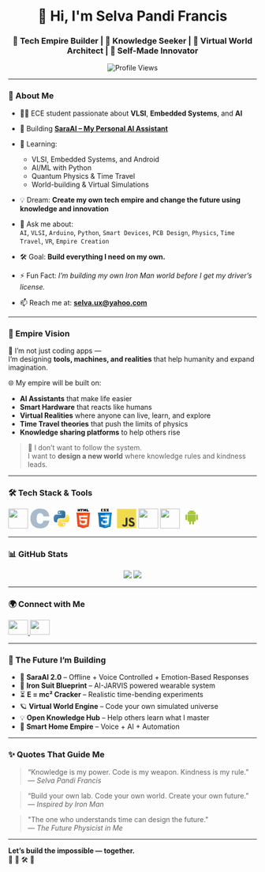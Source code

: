 <h1 align="center">🚀 Hi, I'm Selva Pandi Francis</h1>
<h3 align="center">👑 Tech Empire Builder | 🧠 Knowledge Seeker | 🌌 Virtual World Architect | 🔧 Self-Made Innovator</h3>

<p align="center">
  <img src="https://komarev.com/ghpvc/?username=selvaux&label=Profile%20views&color=0e75b6&style=flat" alt="Profile Views" />
</p>

---

### 🧠 About Me

- 👨‍🎓 ECE student passionate about **VLSI**, **Embedded Systems**, and **AI**
- 🔭 Building [**SaraAI – My Personal AI Assistant**](https://github.com/SelvaUx/SaraAI)
- 🌱 Learning:  
  - VLSI, Embedded Systems, and Android  
  - AI/ML with Python  
  - Quantum Physics & Time Travel  
  - World-building & Virtual Simulations

- 💡 Dream: **Create my own tech empire and change the future using knowledge and innovation**
- 💬 Ask me about:  
  `AI`, `VLSI`, `Arduino`, `Python`, `Smart Devices`, `PCB Design`, `Physics`, `Time Travel`, `VR`, `Empire Creation`
- 🛠 Goal: **Build everything I need on my own.**
- ⚡ Fun Fact: *I’m building my own Iron Man world before I get my driver’s license.*

- 📫 Reach me at: **selva.ux@yahoo.com**

---

### 👑 Empire Vision

🚩 I’m not just coding apps —  
I’m designing **tools, machines, and realities** that help humanity and expand imagination.

🌐 My empire will be built on:
- **AI Assistants** that make life easier  
- **Smart Hardware** that reacts like humans  
- **Virtual Realities** where anyone can live, learn, and explore  
- **Time Travel theories** that push the limits of physics  
- **Knowledge sharing platforms** to help others rise  

> 📣 I don’t want to follow the system.  
> I want to **design a new world** where knowledge rules and kindness leads.

---

### 🛠️ Tech Stack & Tools

<p align="left">
  <img src="https://cdn.worldvectorlogo.com/logos/arduino-1.svg" width="40" height="40"/>
  <img src="https://raw.githubusercontent.com/devicons/devicon/master/icons/c/c-original.svg" width="40" height="40"/>
  <img src="https://raw.githubusercontent.com/devicons/devicon/master/icons/python/python-original.svg" width="40" height="40"/>
  <img src="https://raw.githubusercontent.com/devicons/devicon/master/icons/html5/html5-original-wordmark.svg" width="40" height="40"/>
  <img src="https://raw.githubusercontent.com/devicons/devicon/master/icons/css3/css3-original-wordmark.svg" width="40" height="40"/>
  <img src="https://raw.githubusercontent.com/devicons/devicon/master/icons/javascript/javascript-original.svg" width="40" height="40"/>
  <img src="https://www.vectorlogo.zone/logos/git-scm/git-scm-icon.svg" width="40" height="40"/>
  <img src="https://www.vectorlogo.zone/logos/kotlinlang/kotlinlang-icon.svg" width="40" height="40"/>
  <img src="https://raw.githubusercontent.com/devicons/devicon/master/icons/android/android-original-wordmark.svg" width="40" height="40"/>
</p>

---

### 📊 GitHub Stats

<p align="center">
  <img src="https://github-readme-stats.vercel.app/api?username=selvaux&show_icons=true&theme=tokyonight" height="200"/>
  <img src="https://github-readme-stats.vercel.app/api/top-langs/?username=selvaux&layout=compact&theme=tokyonight" height="200"/>
</p>

---

### 🌍 Connect with Me

<p align="left">
  <a href="https://linkedin.com/in/selvaux" target="_blank">
    <img src="https://raw.githubusercontent.com/rahuldkjain/github-profile-readme-generator/master/src/images/icons/Social/linked-in-alt.svg" height="30" width="40" />
  </a>
  <a href="https://instagram.com/selva.ux" target="_blank">
    <img src="https://raw.githubusercontent.com/rahuldkjain/github-profile-readme-generator/master/src/images/icons/Social/instagram.svg" height="30" width="40" />
  </a>
</p>

---

### 🔮 The Future I’m Building

- 🧠 **SaraAI 2.0** – Offline + Voice Controlled + Emotion-Based Responses  
- 🦾 **Iron Suit Blueprint** – AI-JARVIS powered wearable system  
- ⏳ **E = mc² Cracker** – Realistic time-bending experiments  
- 🪐 **Virtual World Engine** – Code your own simulated universe  
- 💡 **Open Knowledge Hub** – Help others learn what I master  
- 🤖 **Smart Home Empire** – Voice + AI + Automation  

---

### ✨ Quotes That Guide Me

> “Knowledge is my power. Code is my weapon. Kindness is my rule.”  
> — *Selva Pandi Francis*

> “Build your own lab. Code your own world. Create your own future.”  
> — *Inspired by Iron Man*

> "The one who understands time can design the future."  
> — *The Future Physicist in Me*

---

**Let’s build the impossible — together.**  
👾 🧬 🛠️ 🚀
